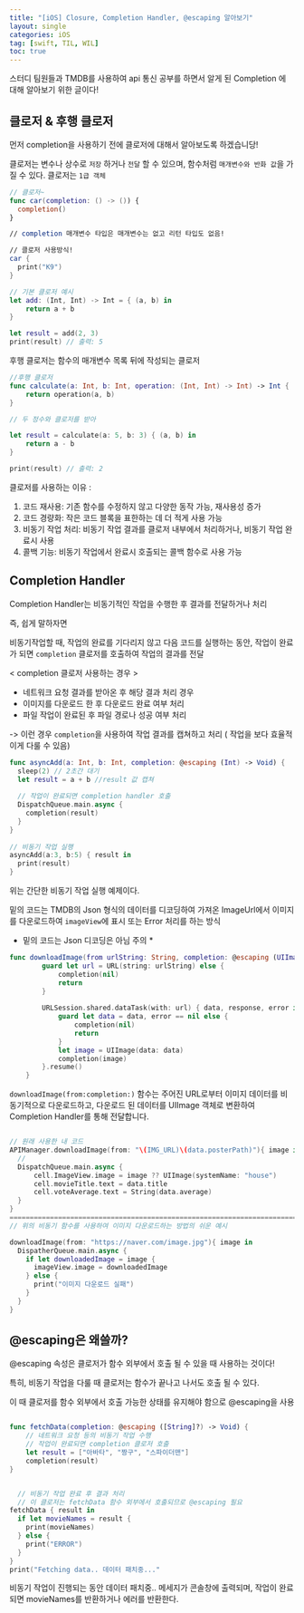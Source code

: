 ```yaml
---
title: "[iOS] Closure, Completion Handler, @escaping 알아보기"
layout: single
categories: iOS
tag: [swift, TIL, WIL]
toc: true
---
```


스터디 팀원들과 TMDB를 사용하여 api 통신 공부를 하면서 알게 된 Completion 에 대해 알아보기 위한 글이다!

## 클로저 & 후행 클로저

먼저 completion을 사용하기 전에 클로저에 대해서 알아보도록 하겠습니당!

클로저는 변수나 상수로 `저장` 하거나 `전달` 할 수 있으며, 함수처럼 `매개변수와 반화 값`을 가질 수 있다.
클로저는 `1급 객체`

```swift
// 클로저~
func car(completion: () -> ()) {
  completion()
}

// completion 매개변수 타입은 매개변수는 없고 리턴 타입도 없음!

// 클로저 사용방식!
car {
  print("K9")
}
```

```swift
// 기본 클로저 예시
let add: (Int, Int) -> Int = { (a, b) in
    return a + b
}

let result = add(2, 3)
print(result) // 출력: 5
```

후행 클로저는 함수의 매개변수 목록 뒤에 작성되는 클로저
```swift
//후행 클로저
func calculate(a: Int, b: Int, operation: (Int, Int) -> Int) -> Int {
    return operation(a, b)
}

// 두 정수와 클로저를 받아 

let result = calculate(a: 5, b: 3) { (a, b) in
    return a - b
}

print(result) // 출력: 2

```
클로저를 사용하는 이유 : 
  1. 코드 재사용: 기존 함수를 수정하지 않고 다양한 동작 가능, 재사용성 증가
  2. 코드 경량화: 작은 코드 블록을 표한하는 데 더 적게 사용 가능
  4. 비동기 작업 처리: 비동기 작업 결과를 클로저 내부에서 처리하거나, 비동기 작업 완료시 사용
  5. 콜백 기능: 비동기 작업에서 완료시 호출되는 콜백 함수로 사용 가능

## Completion Handler

Completion Handler는 비동기적인 작업을 수행한 후 결과를 전달하거나 처리 

즉, 쉽게 말하자면

비동기작업할 때, 작업의 완료를 기다리지 않고 다음 코드를 실행하는 동안, 작업이 완료가 되면 `completion` 클로저를 호출하여 작업의 결과를 전달

< completion 클로저 사용하는 경우 >

* 네트워크 요청 결과를 받아온 후 해당 결과 처리 경우
* 이미지를 다운로드 한 후 다운로드 완료 여부 처리
* 파일 작업이 완료된 후 파일 경로나 성공 여부 처리

-> 이런 경우 `completion`을 사용하여 작업 결과를 캡쳐하고 처리 ( 작업을 보다 효율적이게 다룰 수 있음)

```swift
func asyncAdd(a: Int, b: Int, completion: @escaping (Int) -> Void) {
  sleep(2) // 2초간 대기
  let result = a + b //result 값 캡쳐
      
  // 작업이 완료되면 completion handler 호출
  DispatchQueue.main.async {
    completion(result)
  }
}
 
// 비동기 작업 실행
asyncAdd(a:3, b:5) { result in 
  print(result)
}
```

위는 간단한 비동기 작업 실행 예제이다. 

밑의 코드는 TMDB의 Json 형식의 데이터를 디코딩하여 가져온 ImageUrl에서 이미지를 다운로드하여 `imageView`에 표시 또는 Error 처리를 하는 방식   

* 밑의 코드는 Json 디코딩은 아님 주의 *

```swift
func downloadImage(from urlString: String, completion: @escaping (UIImage?) -> Void) {
        guard let url = URL(string: urlString) else {
            completion(nil)
            return
        }
        
        URLSession.shared.dataTask(with: url) { data, response, error in
            guard let data = data, error == nil else {
                completion(nil)
                return
            }
            let image = UIImage(data: data)
            completion(image)
        }.resume()
    }
```
`downloadImage(from:completion:)`  함수는 주어진 URL로부터 이미지 데이터를 비동기적으로 다운로드하고, 다운로드 된 데이터를 UIImage 객체로 변환하여 Completion Handler를 통해 전달합니다.

```swift

// 원래 사용한 내 코드
APIManager.downloadImage(from: "\(IMG_URL)\(data.posterPath)"){ image in
  //
  DispatchQueue.main.async {
      cell.ImageView.image = image ?? UIImage(systemName: "house")
      cell.movieTitle.text = data.title
      cell.voteAverage.text = String(data.average)
  }
}
================================================================================
// 위의 비동기 함수를 사용하여 이미지 다운로드하는 방법의 쉬운 예시

downloadImage(from: "https://naver.com/image.jpg"){ image in 
  DispatherQueue.main.async {
    if let downloadedImage = image {
      imageView.image = downloadedImage
    } else {
      print("이미지 다운로드 실패")
    }
  }
}

```

## @escaping은 왜쓸까?

@escaping 속성은 클로저가 함수 외부에서 호출 될 수 있을 때 사용하는 것이다!

특히, 비동기 작업을 다룰 때 클로저는 함수가 끝나고 나서도 호출 될 수 있다. 

이 때 클로저를 함수 외부에서 호출 가능한 상태를 유지해야 함으로 @escaping을 사용

```swift

func fetchData(completion: @escaping ([String]?) -> Void) {
    // 네트워크 요청 등의 비동기 작업 수행
    // 작업이 완료되면 completion 클로저 호출
    let result = ["아바타", "짱구", "스파이더맨"]
    completion(result)
}


  // 비동기 작업 완료 후 결과 처리
  // 이 클로저는 fetchData 함수 외부에서 호출되므로 @escaping 필요
fetchData { result in
  if let movieNames = result {
    print(movieNames)
  } else {
    print("ERROR")
  }
}
print("Fetching data.. 데이터 패치중..."

```
비동기 작업이 진행되는 동안 데이터 패치중.. 메세지가 콘솔창에 출력되며, 작업이 완료되면 movieNames를 반환하거나 에러를 반환한다.








